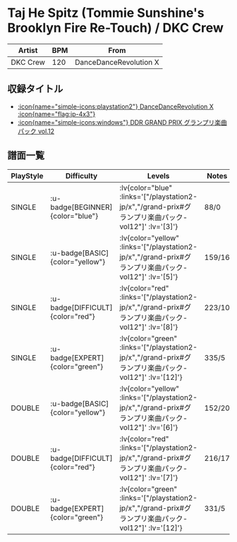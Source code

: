 # Taj He Spitz (Tommie Sunshine's Brooklyn Fire Re-Touch) / DKC Crew

|Artist|BPM|From|
|------|---|----|
|DKC Crew|120|DanceDanceRevolution X|

## 収録タイトル

- [ :icon{name="simple-icons:playstation2"} DanceDanceRevolution X :icon{name="flag:jp-4x3"} ](/playstation2-jp/x)
- [ :icon{name="simple-icons:windows"} DDR GRAND PRIX グランプリ楽曲パック vol.12](/grand-prix#グランプリ楽曲パック-vol12)

## 譜面一覧

|PlayStyle|Difficulty|Levels|Notes|Movie|
|---------|----------|------|-----|-----|
|SINGLE| :u-badge[BEGINNER]{color="blue"} | :lv{color="blue" :links='["/playstation2-jp/x","/grand-prix#グランプリ楽曲パック-vol12"]' :lv='[3]'} |88/0||
|SINGLE| :u-badge[BASIC]{color="yellow"} | :lv{color="yellow" :links='["/playstation2-jp/x","/grand-prix#グランプリ楽曲パック-vol12"]' :lv='[5]'} |159/16||
|SINGLE| :u-badge[DIFFICULT]{color="red"} | :lv{color="red" :links='["/playstation2-jp/x","/grand-prix#グランプリ楽曲パック-vol12"]' :lv='[8]'} |223/10||
|SINGLE| :u-badge[EXPERT]{color="green"} | :lv{color="green" :links='["/playstation2-jp/x","/grand-prix#グランプリ楽曲パック-vol12"]' :lv='[12]'} |335/5||
|DOUBLE| :u-badge[BASIC]{color="yellow"} | :lv{color="yellow" :links='["/playstation2-jp/x","/grand-prix#グランプリ楽曲パック-vol12"]' :lv='[6]'} |152/20||
|DOUBLE| :u-badge[DIFFICULT]{color="red"} | :lv{color="red" :links='["/playstation2-jp/x","/grand-prix#グランプリ楽曲パック-vol12"]' :lv='[7]'} |216/17||
|DOUBLE| :u-badge[EXPERT]{color="green"} | :lv{color="green" :links='["/playstation2-jp/x","/grand-prix#グランプリ楽曲パック-vol12"]' :lv='[12]'} |331/5||
